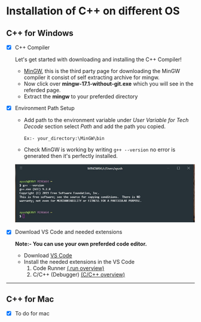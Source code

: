 # Installation of C++ on different OS

 
## C++ for Windows

- [x] C++ Compiler

	Let's get started with downloading and installing the C++ Compiler! 
	- [MinGW](https://nuwen.net/mingw.html), this is the third party page for downloading the MinGW compiler it consist of self extracting archive for mingw.
	- Now click over **mingw-17.1-without-git.exe** which you will see in the referded page.
 	- Extract the **mingw** to your preferded directory
- [x] Environment Path Setup
 	-  Add path to the environment variable under *User Variable for Tech Decode* section select *Path* and add the path you copied.

	   `Ex:- your_directory:\MinGW\bin`

	- Check MinGW is working by writing `g++ --version` no error is 			generated then it's perfectly installed.

	![](image.jpg)
- [x] Download VS Code and needed extensions 

  **Note:- You can use your own preferded code editor.**
  
  - Download [VS Code](https://code.visualstudio.com/)
  - Install the needed extensions in the VS Code
  	1. Code Runner
      [(.run overview)](https://github.com/formulahendry/vscode-code-runner)
	  2. C/C++ (Debugger)
      [(C/C++ overview)](https://code.visualstudio.com/docs/languages/cpp)
---
## C++ for Mac
- [x] To do for mac